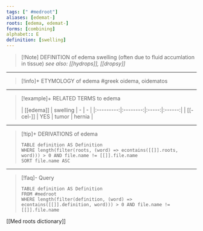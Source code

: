 ```yaml
---
tags: [" #medroot"]
aliases: [edemat-]
roots: [edema, edemat-]
forms: [combining]
alphabet:: E
definition: [swelling]
---
```

>[!Note] DEFINITION of edema
>swelling (often due to fluid accumlation in tissue)
>*see also: [[hydrops]], [[dropsy]]*
_____
>[!info]+ ETYMOLOGY of edema
>#greek oidema, oidematos
_____
>[!example]+ RELATED TERMS to edema
>
>| [[edema]] | swelling |   -   |   -    |
|:---------:|:--------:|:-----:|:------:|
| [[-cel-]] |   YES    | tumor | hernia |
_____
>[!tip]+ DERIVATIONS of edema
>```dataview
>TABLE definition AS Definition 
>WHERE length(filter(roots, (word) => econtains([[]].roots, word))) > 0 AND file.name != [[]].file.name
>SORT file.name ASC
>```
____
>[!faq]- Query
>
>```dataview
>TABLE definition AS Definition
>FROM #medroot
>WHERE length(filter(definition, (word) => econtains([[]].definition, word))) > 0 AND file.name != [[]].file.name
>```

[[Med roots dictionary]]